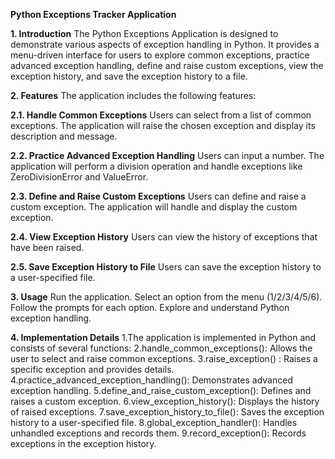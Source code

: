 ****Python Exceptions Tracker Application****

**1. Introduction**
The Python Exceptions Application is designed to demonstrate various aspects of exception handling in Python. It provides a menu-driven interface for users to explore common exceptions, practice advanced exception handling, define and raise custom exceptions, view the exception history, and save the exception history to a file.

**2. Features**
The application includes the following features:

**2.1. Handle Common Exceptions**
Users can select from a list of common exceptions.
The application will raise the chosen exception and display its description and message.

**2.2. Practice Advanced Exception Handling**
Users can input a number.
The application will perform a division operation and handle exceptions like ZeroDivisionError and ValueError.

**2.3. Define and Raise Custom Exceptions**
Users can define and raise a custom exception.
The application will handle and display the custom exception.

**2.4. View Exception History**
Users can view the history of exceptions that have been raised.

**2.5. Save Exception History to File**
Users can save the exception history to a user-specified file.

**3. Usage**
Run the application.
Select an option from the menu (1/2/3/4/5/6).
Follow the prompts for each option.
Explore and understand Python exception handling.

**4. Implementation Details**
1.The application is implemented in Python and consists of several functions:
2.handle_common_exceptions(): Allows the user to select and raise common exceptions.
3.raise_exception()         : Raises a specific exception and provides details.
4.practice_advanced_exception_handling(): Demonstrates advanced exception handling.
5.define_and_raise_custom_exception(): Defines and raises a custom exception.
6.view_exception_history(): Displays the history of raised exceptions.
7.save_exception_history_to_file(): Saves the exception history to a user-specified file.
8.global_exception_handler(): Handles unhandled exceptions and records them.
9.record_exception(): Records exceptions in the exception history.

